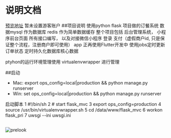 说明文档
===============
[预览地址](https://m.zhangbowen.club/)
暂未设置游客账户
##项目说明
使用python flask 项目做的订餐系统
数据mysql 作为数据库 redis 作为简单数据缓存
整个项目包括 后台管理系统， 小程序前台页面   所有接口编写， 以及对接微信小程序 登录 支付（虚假商户id, 只是保证整个流程，注册商户即可使用） app 正再使用Flutter开发中
使用jobs定时更新订单状态
定时持久化数据库核心数据

ptyhon的运行环境管理使用 virtualenvwrapper 进行管理


##启动
* Mac: export ops_config=local|production && python manage.py runserver
* Win: set ops_config=local|production  && python manage.py runserver

启动脚本
  1 #!/bin/sh
  2 # start flask_mvc
  3 export ops_config=production
  4 source /usr/bin/virtualenvwrapper.sh
  5 cd /data/www/flask_mvc
  6 workon flask_pri
  7 uwsgi --ini uwsgi.ini

##


![prelook](https://m.zhangbowen.club/static/upload/20190804/6ce6fb91993b492ea2f8e57eb36d3123.png "prelook")

